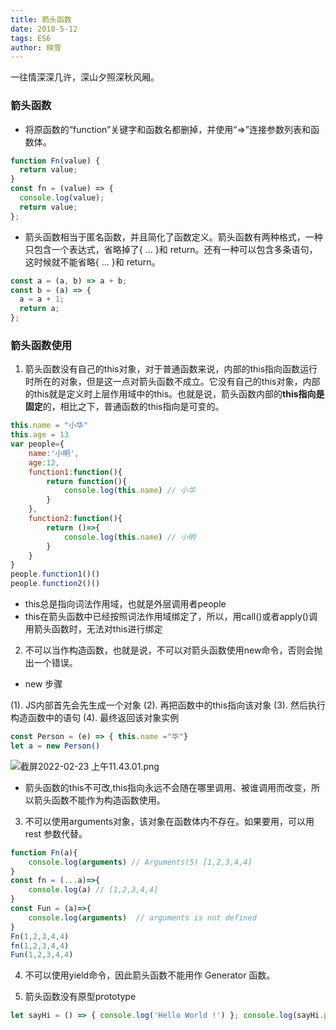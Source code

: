 ```yaml
---
title: 箭头函数
date: 2018-5-12
tags: ES6
author: 映雪
---
```


一往情深深几许，深山夕照深秋风厢。

<!--more-->

### 箭头函数

- 将原函数的“function”关键字和函数名都删掉，并使用“=>”连接参数列表和函数体。

```js
function Fn(value) {
  return value;
}
const fn = (value) => {
  console.log(value);
  return value;
};
```

- 箭头函数相当于匿名函数，并且简化了函数定义。箭头函数有两种格式，一种只包含一个表达式，省略掉了{ ... }和 return。还有一种可以包含多条语句，这时候就不能省略{ ... }和 return。

```js
const a = (a, b) => a + b;
const b = (a) => {
  a = a + 1;
  return a;
};
```

### 箭头函数使用

1. 箭头函数没有自己的this对象，对于普通函数来说，内部的this指向函数运行时所在的对象，但是这一点对箭头函数不成立。它没有自己的this对象，内部的this就是定义时上层作用域中的this。也就是说，箭头函数内部的**this指向是固定**的，相比之下，普通函数的this指向是可变的。

```js
this.name = "小华"
this.age = 13
var people={
    name:'小明',
    age:12,
    function1:function(){
        return function(){
            console.log(this.name) // 小华
        }
    },
    function2:function(){
        return ()=>{
            console.log(this.name) // 小明
        }
    }
}
people.function1()()
people.function2()()
```

- this总是指向词法作用域，也就是外层调用者people
- this在箭头函数中已经按照词法作用域绑定了，所以，用call()或者apply()调用箭头函数时，无法对this进行绑定


2. 不可以当作构造函数，也就是说，不可以对箭头函数使用new命令，否则会抛出一个错误。

- new 步骤

(1). JS内部首先会先生成一个对象
(2). 再把函数中的this指向该对象
(3). 然后执行构造函数中的语句
(4). 最终返回该对象实例

```js
const Person = (e) => { this.name ="华"}
let a = new Person()
```

![截屏2022-02-23 上午11.43.01.png](/images/2022/02/23/Pdyz2VuHsjYNLpg.png)

- 箭头函数的this不可改,this指向永远不会随在哪里调用、被谁调用而改变，所以箭头函数不能作为构造函数使用。


3. 不可以使用arguments对象，该对象在函数体内不存在。如果要用，可以用 rest 参数代替。

```js
function Fn(a){
    console.log(arguments) // Arguments(5) [1,2,3,4,4]
}
const fn = (...a)=>{
    console.log(a) // [1,2,3,4,4]
}
const Fun = (a)=>{
    console.log(arguments)  // arguments is not defined
}
Fn(1,2,3,4,4)
fn(1,2,3,4,4)
Fun(1,2,3,4,4)
```

4. 不可以使用yield命令，因此箭头函数不能用作 Generator 函数。

5. 箭头函数没有原型prototype

```js
let sayHi = () => { console.log('Hello World !') }; console.log(sayHi.prototype); // undefined 
```
